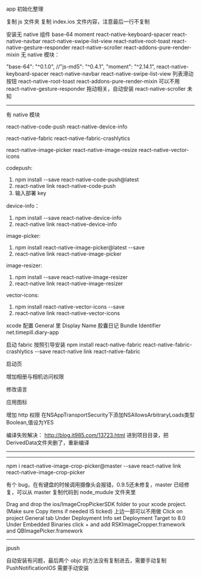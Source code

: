 app 初始化整理


复制 js 文件夹
复制 index.ios 文件内容，注意最后一行不复制

安装无 native 组件
base-64 moment react-native-keyboard-spacer react-native-navbar react-native-swipe-list-view react-native-root-toast 
react-native-gesture-responder react-native-scroller react-addons-pure-render-mixin
无 native 模块：

"base-64": "^0.1.0",
//"js-md5": "^0.4.1",
 "moment": "^2.14.1”,
react-native-keyboard-spacer
react-native-navbar
react-native-swipe-list-view 列表滑动按钮
react-native-root-toast
react-addons-pure-render-mixin  可以不用
react-native-gesture-responder 拖动相关，自动安装
react-native-scroller  未知

---------------------------------------
有 native 模块

react-native-code-push
react-native-device-info

react-native-fabric
react-native-fabric-crashlytics

react-native-image-picker
react-native-image-resize
react-native-vector-icons


codepush:
1. npm install --save react-native-code-push@latest
2. react-native link react-native-code-push
3. 输入部署 key

device-info：
1. npm install --save react-native-device-info
2. react-native link react-native-device-info

image-picker:
1. npm install react-native-image-picker@latest --save
2. react-native link react-native-image-picker

image-resizer:
1. npm install --save react-native-image-resizer
2. react-native link react-native-image-resizer

vector-icons:
1. npm install react-native-vector-icons --save
2. react-native link react-native-vector-icons



xcode 配置
General 里
Display Name 胶囊日记
Bundle Identifier net.timepill.diary-app

启动 fabric
按照引导安装
npm install react-native-fabric react-native-fabric-crashlytics --save
react-native link react-native-fabric

启动页

增加相册与相机访问权限

修改语言

应用图标

增加 http 权限
在NSAppTransportSecurity下添加NSAllowsArbitraryLoads类型Boolean,值设为YES

编译失败解决：
http://blog.it985.com/13723.html
进到项目目录，把DerivedData文件夹删了，重新编译


---------

---------

npm i react-native-image-crop-picker@master --save
react-native link react-native-image-crop-picker

有个 bug，在有键盘的时候调用摄像头会报错，0.9.5还未修复，master 已经修复，可以从 master 复制代码到 node_mudule 文件夹里

Drag and drop the ios/ImageCropPickerSDK folder to your xcode project. (Make sure Copy items if needed IS ticked)
上边一部可以不用做
Click on project General tab
Under Deployment Info set Deployment Target to 8.0
Under Embedded Binaries click + and add RSKImageCropper.framework and QBImagePicker.framework


-----------
jpush

自动安装有问题，最后两个 objc 的方法没有复制进去，需要手动复制
PushNotificationIOS 需要手动安装